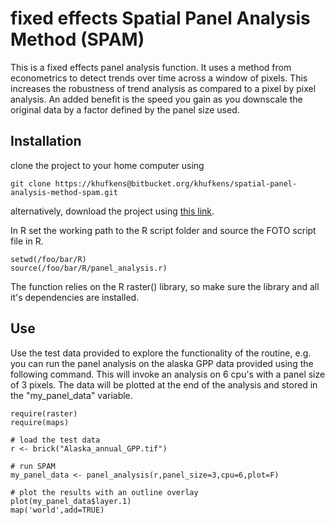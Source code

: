 # fixed effects Spatial Panel Analysis Method (SPAM)

This is a fixed effects panel analysis function. It uses a method from econometrics to detect trends over time across a window of pixels. This increases the robustness of trend analysis as compared to a pixel by pixel analysis. An added benefit is the speed you gain as you downscale the original data by a factor defined by the panel size used.

## Installation

clone the project to your home computer using

	git clone https://khufkens@bitbucket.org/khufkens/spatial-panel-analysis-method-spam.git

alternatively, download the project using [this link](https://bitbucket.org/khufkens/spatial-panel-analysis-method-spam/get/master.zip).

In R set the working path to the R script folder and source the FOTO script file in R.

	setwd(/foo/bar/R)
	source(/foo/bar/R/panel_analysis.r)

The function relies on the R raster() library, so make sure the library and all it's dependencies are installed.

## Use

Use the test data provided to explore the functionality of the routine, e.g. you can run the panel analysis on the alaska GPP data provided using the following command. This will invoke an analysis on 6 cpu's with a panel size of 3 pixels. The data will be plotted at the end of the analysis and stored in the "my_panel_data" variable.
	
	require(raster)
	require(maps)

	# load the test data
	r <- brick("Alaska_annual_GPP.tif")

	# run SPAM
	my_panel_data <- panel_analysis(r,panel_size=3,cpu=6,plot=F)

	# plot the results with an outline overlay
	plot(my_panel_data$layer.1)
	map('world',add=TRUE)